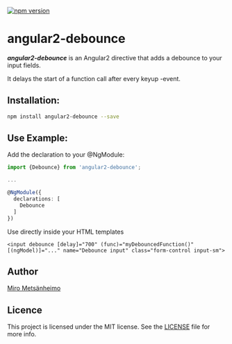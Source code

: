 [![npm version](https://badge.fury.io/js/angular2-debounce.svg)](https://www.npmjs.com/package/angular2-debounce)

# angular2-debounce

***angular2-debounce*** is an Angular2 directive that adds a debounce to your input fields.

It delays the start of a function call after every keyup -event.

## Installation:

```bash
npm install angular2-debounce --save
```

## Use Example:

Add the declaration to your @NgModule:

```typescript
import {Debounce} from 'angular2-debounce';

...

@NgModule({
  declarations: [
    Debounce
  ]
})
```

Use directly inside your HTML templates

```
<input debounce [delay]="700" (func)="myDebouncedFunction()" [(ngModel)]="..." name="Debounce input" class="form-control input-sm">
```

## Author

[Miro Metsänheimo](https://miro.metsanheimo.fi)

## Licence

This project is licensed under the MIT license. See the [LICENSE](LICENSE) file for more info.
